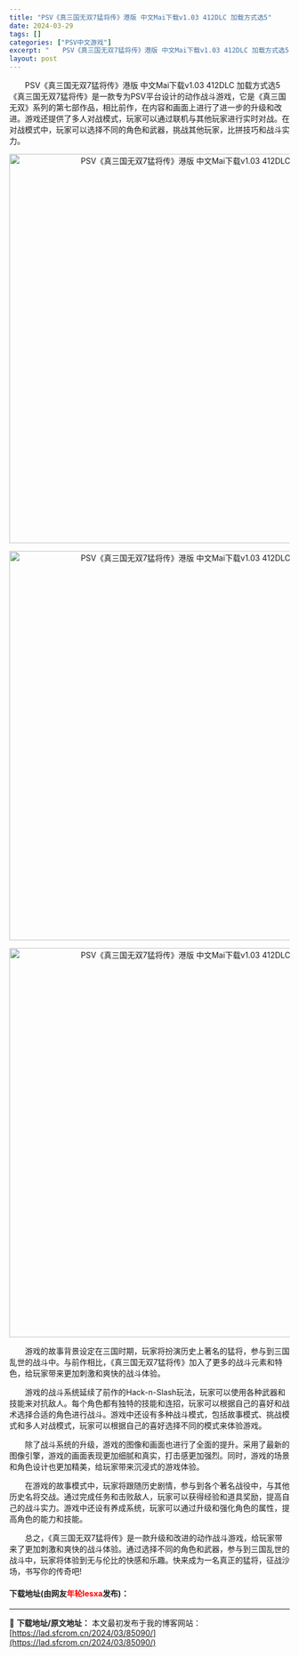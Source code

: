 ```yaml
---
title: "PSV《真三国无双7猛将传》港版 中文Mai下载v1.03 412DLC 加载方式选5"
date: 2024-03-29
tags: []
categories: ["PSV中文游戏"]
excerpt: "　　PSV《真三国无双7猛将传》港版 中文Mai下载v1.03 412DLC 加载方式选5《真三国无双7猛将传》是一款专为PSV平台设计的动作战斗游戏，它是《真三国无双》系列的第七部作品，相比前作，在内容和画面上进行了进一步的升级和改进。游戏还提供了多人对战模式，玩家可以通过联机与其他玩家进行实时对&hellip;"
layout: post
---
```


 <p>　　PSV《真三国无双7猛将传》港版 中文Mai下载v1.03 412DLC 加载方式选5《真三国无双7猛将传》是一款专为PSV平台设计的动作战斗游戏，它是《真三国无双》系列的第七部作品，相比前作，在内容和画面上进行了进一步的升级和改进。游戏还提供了多人对战模式，玩家可以通过联机与其他玩家进行实时对战。在对战模式中，玩家可以选择不同的角色和武器，挑战其他玩家，比拼技巧和战斗实力。</p> <p align="center"><img align="" border="0" src="https://lad.sfcrom.cn/wp-content/uploads/2024/03/20240329_660673d6b653d.webp" width="700" alt="PSV《真三国无双7猛将传》港版 中文Mai下载v1.03 412DLC 加载方式选5" /></p> <p align="center"><img align="" border="0" src="https://lad.sfcrom.cn/wp-content/uploads/2024/03/20240329_660673d765e3e.webp" width="700" alt="PSV《真三国无双7猛将传》港版 中文Mai下载v1.03 412DLC 加载方式选5" /></p> <p align="center"><img align="" border="0" src="https://lad.sfcrom.cn/wp-content/uploads/2024/03/20240329_660673d7ee3d7.webp" width="700" alt="PSV《真三国无双7猛将传》港版 中文Mai下载v1.03 412DLC 加载方式选5" /></p> <p>　　游戏的故事背景设定在三国时期，玩家将扮演历史上著名的猛将，参与到三国乱世的战斗中。与前作相比，《真三国无双7猛将传》加入了更多的战斗元素和特色，给玩家带来更加刺激和爽快的战斗体验。</p> <p>　　游戏的战斗系统延续了前作的Hack-n-Slash玩法，玩家可以使用各种武器和技能来对抗敌人。每个角色都有独特的技能和连招，玩家可以根据自己的喜好和战术选择合适的角色进行战斗。游戏中还设有多种战斗模式，包括故事模式、挑战模式和多人对战模式，玩家可以根据自己的喜好选择不同的模式来体验游戏。</p> <p>　　除了战斗系统的升级，游戏的图像和画面也进行了全面的提升。采用了最新的图像引擎，游戏的画面表现更加细腻和真实，打击感更加强烈。同时，游戏的场景和角色设计也更加精美，给玩家带来沉浸式的游戏体验。</p> <p>　　在游戏的故事模式中，玩家将跟随历史剧情，参与到各个著名战役中，与其他历史名将交战。通过完成任务和击败敌人，玩家可以获得经验和道具奖励，提高自己的战斗实力。游戏中还设有养成系统，玩家可以通过升级和强化角色的属性，提高角色的能力和技能。</p> <p>　　总之，《真三国无双7猛将传》是一款升级和改进的动作战斗游戏，给玩家带来了更加刺激和爽快的战斗体验。通过选择不同的角色和武器，参与到三国乱世的战斗中，玩家将体验到无与伦比的快感和乐趣。快来成为一名真正的猛将，征战沙场，书写你的传奇吧!</p> <p><h4>下载地址(由网友<font color="red">年轮Iesxa</font>发布)：</h4></p> 

---
📖 **下载地址/原文地址：** 本文最初发布于我的博客网站：[https://lad.sfcrom.cn/2024/03/85090/](https://lad.sfcrom.cn/2024/03/85090/)
